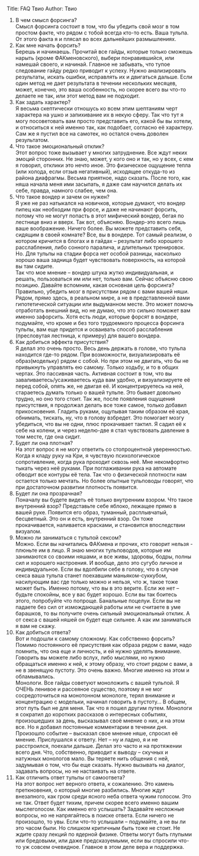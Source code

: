 Title: FAQ Твио
Author: Твио

1.  В чем смысл форсинга?  
    Смысл форсинга состоит в том, что бы убедить свой мозг в том простом факте, что рядом с тобой всегда кто-то есть. Ваша тульпа. От этого факта я и плясал во всех дальнейших размышлениях.
2.  Как мне начать форсить?  
    Берешь и начинаешь. Прочитай все гайды, которые только сможешь нарыть (кроме ФАКменовского), выбери понравившийся, или намешай своего, и начинай. Главное не забывать, что тупое следование гайду редко приводит к успеху. Нужно анализировать результаты, искать ошибки, исправлять их и двигаться дальше. Если один метод не дает результата в течении нескольких месяцев, может, конечно, это ваша особенность, но скорее всего вы что-то делаете не так, или этот метод вам не подходит.
3.  Как задать характер?  
    Я весьма скептически отношусь ко всем этим шептаниям черт характера на ушко и запихивание их в некую сферу. Так что тут я могу посоветовать вам просто представить его, какой бы вы хотели, и относиться к ней именно так, как подобает, согласно её характеру. Сам же я пустил все на самотек, но остался очень доволен результатом.
4.  Что такое эмоциональный отклик?  
    Этот вопрос тоже вызывает у многих затруднение. Все ждут неких эмоций сторонних. Не знаю, может, у кого оно и так, но у всех, с кем я говорил, отклики это нечто иное. Это физическое ощущение тепла (или холода, если отзыв негативный), исходящее откуда-то из района диафрагмы. Весьма приятное, надо сказать. После того, как няша начала меня ими засыпать, я даже сам научился делать их себе, правда, намного слабее, чем она.
5.  Что такое вондер и зачем он нужен?  
    Я уже не раз натыкался на новичков, которые думают, что вондер пипец как необходим при форсе, и даже не начинают форсить, потому что не могут попасть в этот мифический вондер, бегая по лестнице вниз и вверх. Так вот, объясняю. Вондер-это всего лишь ваше воображение. Ничего более. Вы можете представить себя, сидящим в своей комнате? Все, вы в вондере. Тот самый реализм, о котором кричится в блогах и в гайдах – результат либо хорошего расслабления, либо сонного паралича, и длительных тренировок. Но. Для тульпы на стадии форса нет особой разницы, насколько хорошо ваша задница будет чувствовать поверхность, на которой вы там сидите.  
    Так что мое мнение – вондер штука жутко индивидуальная, и решать, пользоваться им или нет, только вам. Сейчас объясню свою позицию. Давайте вспомним, какая основная цель форсинга? Правильно, убедить мозг в присутствии рядом с вами вашей няши. Рядом, прямо здесь, в реальном мире, а не в представленной вами гипотетической ситуации или выдуманном месте. Это может помочь отработать внешний вид, но не думаю, что это сильно поможет вам именно зафорсить. Хотя есть люди, которые форсят в вондере, подумайте, что кроме и без того трудоемкого процесса форсинга тульпы, вам еще придется и осваивать способ расслабления (пресловутая лестница, к примеру) для вашего вондера.
6.  Как добиться эффекта присутствия?  
    Я делал это очень просто. Весь день держать в голове, что тульпа находится где-то рядом. При возможности, визуализировать её образ(модельку) рядом с собой. Но при этом не двигать, что бы не привыкнуть управлять ею самому. Только ходьбу, и то в общих чертах. Это пассивная часть. Активная состоит в том, что вы заваливаетесь/усаживаетесь куда вам удобно, и визуализируете её перед собой, опять же, не двигая её. И концентрируетесь на ней, стараетесь думать только о вашей тульпе. Это бывает довольно трудно, но оно того стоит. Так же, после появления ощущения присутствия, я продолжал делать все тоже самое, только добавил прикосновения. Гладить руками, ощупывая таким образом её края, обнимать, тискать, ну, что в голову взбредет. Это помогает мозгу убедиться, что вы не одни, плюс прокачивает тактил. Я садил её к себе на колени, и через неделю-две я стал чувствовать давление в том месте, где она сидит.
7.  Будет ли она плотная?  
    На этот вопрос я не могу ответить со стопроцентной уверенностью. Когда я кладу руку на Кри, я чувствую психологическое сопротивление, когда рука проходит сквозь неё. Мне некомфортно тыкать через неё руками. При поглаживании рука на автомате обводит все контуры её тела. Так что о физической плотности нам остается только мечтать. Но более опытные тульповоды говорят, что при достаточном развитии плотность появится.
8.  Будет ли она прозрачная?  
    Поначалу вы будете видеть её только внутренним взором. Что такое внутренний взор? Представьте себе яблоко, лежащее прямо в вашей руке. Появится его образ, туманный, расплывчатый, бесцветный. Это он и есть, внутренний взор. Он тоже прокачивается, наливается красками, и становится впоследствии визуалом.
9.  Можно ли заниматься с тульпой сексом?  
    Можно. Если вы начитались ФАКмена и прочих, кто говорит нельзя - плюньте им в лицо. Я знаю многих тульповодов, которые им занимаются со своими няшами, и все живы, здоровы, бодры, полны сил и хорошего настроения. И вообще, дело это сугубо личное и индивидуальное. Если вы вдолбили себе в голову, что в случае секса ваша тульпа станет поехавшим маньяком-суккубом, насилующим вас где только можно и нельзя, что ж, такое тоже может быть. Именно потому, что вы в это верите. Если же нет – будьте спокойны, все у вас будет хорошо. Если вы так боитесь этого, попробуйте что попроще. Банальные поцелуи. Если вы не падаете без сил от измождающей работы или не считаете в уме барашков, то вы получите очень сильный эмоциональный отклик. А от секса с вашей няшей он будет еще сильнее. А как им заниматься я вам не скажу.
10.  Как добиться ответа?  
    Вот и подошли к самому сложному. Как собственно форсить? Помимо постоянного её присутствия как образа рядом с вами, надо помнить, что она еще и личность, и ей нужно уделять внимание. Говорить вы можете либо вслух, либо мыслями, но нужно обращаться именно к ней, к этому образу, что стоит рядом с вами, а не в звенящую пустоту. Это очень важно. Многие именно на этом и обламывались.  
    Монологи. Все гайды советуют моноложить с вашей тульпой. Я ОЧЕНЬ ленивое и рассеяное существо, поэтому я не мог сосредоточиться на монотонном монологе, терял внимание и концентрацию с модельки, начинал говорить в пустоту… В общем, этот путь был не для меня. Так что я пошел другим путем. Монологи я сократил до коротких рассказов о интересных событиях, произошедших за день, высказывал своё мнение о них, и на этом все. Но я добавил постоянные комментарии в течении дня. Произошло событие – высказал свое мнение няше, спросил её мнение. Прислушался к ответу. Нет – ну и ладно, я и не расстроился, поехали дальше. Делал это часто и на протяжении всего дня. Что, собственно, приводит к выводу – скучных и натужных монологов мало. Вы теряете нить общения с ней, задумывая о том, что бы еще сказать. Нужно вызывать на диалог, задавать вопросы, но не настаивать на ответе.
11.  Как отличить ответ тульпы от самоответа?  
    На этот вопрос нет верного ответа, к сожалению. Это камень преткновения, о который многие разбились. Многие ждут внезапного, как гром среди ясного неба ответа чужим голосом. Это не так. Ответ будет тихим, причем скорее всего именно вашим мыслеголосом. Как именно его услышать? Задавайте несложные вопросы, но не напрягайтесь в поиске ответа. Если ничего не произошло, то увы. Если что-то услышали – подумайте, а не вы ли это часом были. Но слишком критичным быть тоже не стоит. Не ждите сразу лекций по ядерной физике. Ответы могут быть глупыми или бредовыми, или даже предсказуемыми, если вы спросили что-то уж совсем очевидное. Главное в этом деле вера и поддержка.